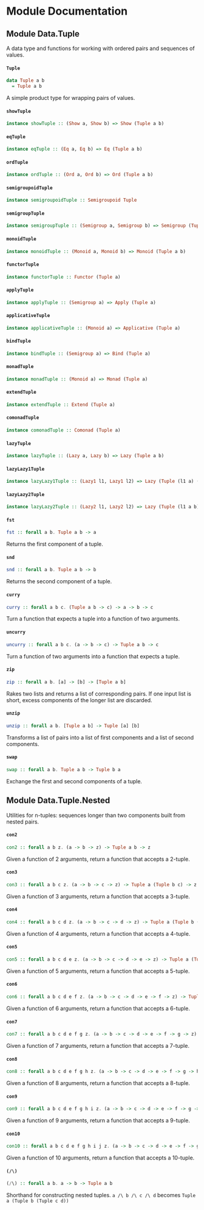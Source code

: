 # Module Documentation

## Module Data.Tuple


A data type and functions for working with ordered pairs and sequences of values.

#### `Tuple`

``` purescript
data Tuple a b
  = Tuple a b
```

A simple product type for wrapping pairs of values.

#### `showTuple`

``` purescript
instance showTuple :: (Show a, Show b) => Show (Tuple a b)
```


#### `eqTuple`

``` purescript
instance eqTuple :: (Eq a, Eq b) => Eq (Tuple a b)
```


#### `ordTuple`

``` purescript
instance ordTuple :: (Ord a, Ord b) => Ord (Tuple a b)
```


#### `semigroupoidTuple`

``` purescript
instance semigroupoidTuple :: Semigroupoid Tuple
```


#### `semigroupTuple`

``` purescript
instance semigroupTuple :: (Semigroup a, Semigroup b) => Semigroup (Tuple a b)
```


#### `monoidTuple`

``` purescript
instance monoidTuple :: (Monoid a, Monoid b) => Monoid (Tuple a b)
```


#### `functorTuple`

``` purescript
instance functorTuple :: Functor (Tuple a)
```


#### `applyTuple`

``` purescript
instance applyTuple :: (Semigroup a) => Apply (Tuple a)
```


#### `applicativeTuple`

``` purescript
instance applicativeTuple :: (Monoid a) => Applicative (Tuple a)
```


#### `bindTuple`

``` purescript
instance bindTuple :: (Semigroup a) => Bind (Tuple a)
```


#### `monadTuple`

``` purescript
instance monadTuple :: (Monoid a) => Monad (Tuple a)
```


#### `extendTuple`

``` purescript
instance extendTuple :: Extend (Tuple a)
```


#### `comonadTuple`

``` purescript
instance comonadTuple :: Comonad (Tuple a)
```


#### `lazyTuple`

``` purescript
instance lazyTuple :: (Lazy a, Lazy b) => Lazy (Tuple a b)
```


#### `lazyLazy1Tuple`

``` purescript
instance lazyLazy1Tuple :: (Lazy1 l1, Lazy1 l2) => Lazy (Tuple (l1 a) (l2 b))
```


#### `lazyLazy2Tuple`

``` purescript
instance lazyLazy2Tuple :: (Lazy2 l1, Lazy2 l2) => Lazy (Tuple (l1 a b) (l2 c d))
```


#### `fst`

``` purescript
fst :: forall a b. Tuple a b -> a
```

Returns the first component of a tuple.

#### `snd`

``` purescript
snd :: forall a b. Tuple a b -> b
```

Returns the second component of a tuple.

#### `curry`

``` purescript
curry :: forall a b c. (Tuple a b -> c) -> a -> b -> c
```

Turn a function that expects a tuple into a function of two arguments.

#### `uncurry`

``` purescript
uncurry :: forall a b c. (a -> b -> c) -> Tuple a b -> c
```

Turn a function of two arguments into a function that expects a tuple.

#### `zip`

``` purescript
zip :: forall a b. [a] -> [b] -> [Tuple a b]
```

Rakes two lists and returns a list of corresponding pairs.
If one input list is short, excess components of the longer list are discarded.

#### `unzip`

``` purescript
unzip :: forall a b. [Tuple a b] -> Tuple [a] [b]
```

Transforms a list of pairs into a list of first components and a list of second components.

#### `swap`

``` purescript
swap :: forall a b. Tuple a b -> Tuple b a
```

Exchange the first and second components of a tuple.


## Module Data.Tuple.Nested


Utilities for n-tuples: sequences longer than two components built from nested pairs.

#### `con2`

``` purescript
con2 :: forall a b z. (a -> b -> z) -> Tuple a b -> z
```

Given a function of 2 arguments, return a function that accepts a 2-tuple.

#### `con3`

``` purescript
con3 :: forall a b c z. (a -> b -> c -> z) -> Tuple a (Tuple b c) -> z
```

Given a function of 3 arguments, return a function that accepts a 3-tuple.

#### `con4`

``` purescript
con4 :: forall a b c d z. (a -> b -> c -> d -> z) -> Tuple a (Tuple b (Tuple c d)) -> z
```

Given a function of 4 arguments, return a function that accepts a 4-tuple.

#### `con5`

``` purescript
con5 :: forall a b c d e z. (a -> b -> c -> d -> e -> z) -> Tuple a (Tuple b (Tuple c (Tuple d e))) -> z
```

Given a function of 5 arguments, return a function that accepts a 5-tuple.

#### `con6`

``` purescript
con6 :: forall a b c d e f z. (a -> b -> c -> d -> e -> f -> z) -> Tuple a (Tuple b (Tuple c (Tuple d (Tuple e f)))) -> z
```

Given a function of 6 arguments, return a function that accepts a 6-tuple.

#### `con7`

``` purescript
con7 :: forall a b c d e f g z. (a -> b -> c -> d -> e -> f -> g -> z) -> Tuple a (Tuple b (Tuple c (Tuple d (Tuple e (Tuple f g))))) -> z
```

Given a function of 7 arguments, return a function that accepts a 7-tuple.

#### `con8`

``` purescript
con8 :: forall a b c d e f g h z. (a -> b -> c -> d -> e -> f -> g -> h -> z) -> Tuple a (Tuple b (Tuple c (Tuple d (Tuple e (Tuple f (Tuple g h)))))) -> z
```

Given a function of 8 arguments, return a function that accepts a 8-tuple.

#### `con9`

``` purescript
con9 :: forall a b c d e f g h i z. (a -> b -> c -> d -> e -> f -> g -> h -> i -> z) -> Tuple a (Tuple b (Tuple c (Tuple d (Tuple e (Tuple f (Tuple g (Tuple h i))))))) -> z
```

Given a function of 9 arguments, return a function that accepts a 9-tuple.

#### `con10`

``` purescript
con10 :: forall a b c d e f g h i j z. (a -> b -> c -> d -> e -> f -> g -> h -> i -> j -> z) -> Tuple a (Tuple b (Tuple c (Tuple d (Tuple e (Tuple f (Tuple g (Tuple h (Tuple i j)))))))) -> z
```

Given a function of 10 arguments, return a function that accepts a 10-tuple.

#### `(/\)`

``` purescript
(/\) :: forall a b. a -> b -> Tuple a b
```

Shorthand for constructing nested tuples.
`a /\ b /\ c /\ d` becomes `Tuple a (Tuple b (Tuple c d))`



